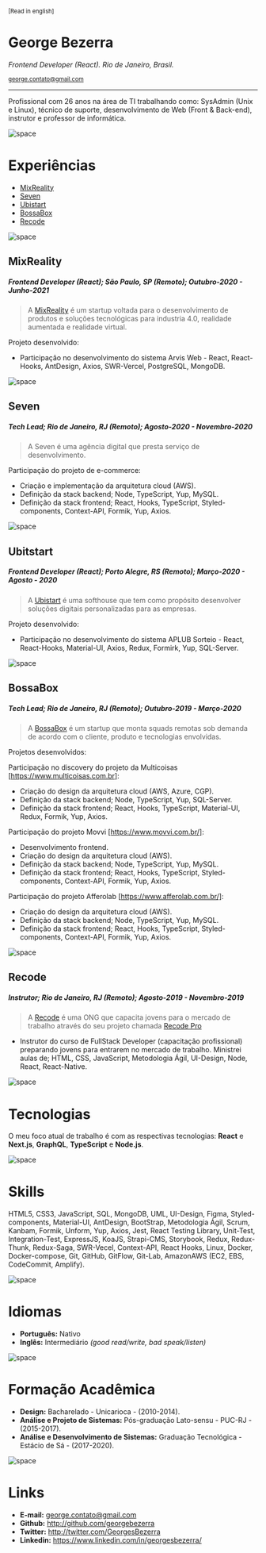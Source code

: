<sup>

[Read in english]

</sup>

# George Bezerra
*Frontend Developer (React).*
*Rio de Janeiro, Brasil.*

<sub>george.contato@gmail.com</sub>

---

Profissional com 26 anos na área de TI trabalhando como:
SysAdmin (Unix e Linux), técnico de suporte, desenvolvimento de Web (Front & Back-end), instrutor e professor de informática.

![space](https://user-images.githubusercontent.com/3277185/99425971-50e77c80-28e2-11eb-8a59-890fcc2749e6.png)

# Experiências
* [MixReality](#mixreality)
* [Seven](#seven)
* [Ubistart](#ubistart)
* [BossaBox](#bossabox)
* [Recode](#recode)

![space](https://user-images.githubusercontent.com/3277185/99425971-50e77c80-28e2-11eb-8a59-890fcc2749e6.png)

## MixReality
##### Frontend Developer (React); São Paulo, SP (Remoto); Outubro-2020 - _Junho-2021_
> A [MixReality](http://www.mixreality.com.br/) é um startup voltada para o desenvolvimento de produtos e soluções tecnológicas para industria 4.0, realidade aumentada e realidade virtual.

Projeto desenvolvido:
* Participação no desenvolvimento do sistema Arvis Web - React, React-Hooks, AntDesign, Axios, SWR-Vercel, PostgreSQL, MongoDB.

![space](https://user-images.githubusercontent.com/3277185/99425971-50e77c80-28e2-11eb-8a59-890fcc2749e6.png)

## Seven
##### Tech Lead; Rio de Janeiro, RJ (Remoto); Agosto-2020 - Novembro-2020
> A Seven é uma agência digital que presta serviço de desenvolvimento.

Participação do projeto de e-commerce:
- Criação e implementação da arquitetura cloud (AWS).
- Definição da stack backend; Node, TypeScript, Yup, MySQL.
- Definição da stack frontend; React, Hooks, TypeScript, Styled-components, Context-API, Formik, Yup, Axios.

![space](https://user-images.githubusercontent.com/3277185/99425971-50e77c80-28e2-11eb-8a59-890fcc2749e6.png)

## Ubitstart
##### Frontend Developer (React); Porto Alegre, RS (Remoto); Março-2020 - Agosto - 2020
> A [Ubistart](https://www.ubistart.com) é uma softhouse que tem como propósito desenvolver soluções digitais personalizadas para as empresas.

Projeto desenvolvido:
* Participação no desenvolvimento do sistema APLUB Sorteio - React, React-Hooks, Material-UI, Axios, Redux, Formirk, Yup, SQL-Server.

![space](https://user-images.githubusercontent.com/3277185/99425971-50e77c80-28e2-11eb-8a59-890fcc2749e6.png)

## BossaBox
##### Tech Lead; Rio de Janeiro, RJ (Remoto); Outubro-2019 - Março-2020
> A [BossaBox](https://bossabox.com/para-empresas) é um startup que monta squads remotas sob demanda de acordo com o cliente, produto e tecnologias envolvidas.

Projetos desenvolvidos:

Participação no discovery do projeto da Multicoisas [https://www.multicoisas.com.br]:
- Criação do design da arquitetura cloud (AWS, Azure, CGP).
- Definição da stack backend; Node, TypeScript, Yup, SQL-Server.
- Definição da stack frontend; React, Hooks, TypeScript, Material-UI, Redux, Formik, Yup, Axios.

Participação do projeto Movvi [https://www.movvi.com.br/]:
- Desenvolvimento frontend.
- Criação do design da arquitetura cloud (AWS).
- Definição da stack backend; Node, TypeScript, Yup, MySQL.
- Definição da stack frontend; React, Hooks, TypeScript, Styled-components, Context-API, Formik, Yup, Axios.

Participação do projeto Afferolab [https://www.afferolab.com.br/]:
- Criação do design da arquitetura cloud (AWS).
- Definição da stack backend; Node, TypeScript, Yup, MySQL.
- Definição da stack frontend; React, Hooks, TypeScript, Styled-components, Context-API, Formik, Yup, Axios.

![space](https://user-images.githubusercontent.com/3277185/99425971-50e77c80-28e2-11eb-8a59-890fcc2749e6.png)

## Recode
##### Instrutor; Rio de Janeiro, RJ (Remoto); Agosto-2019 - Novembro-2019
> A [Recode](https://recode.org.br/) é uma ONG que capacita jovens para o mercado de trabalho através do seu
> projeto chamada [Recode Pro](https://www.recodepro.org.br/)
* Instrutor do curso de FullStack Developer (capacitação profissional) preparando jovens para entrarem no 
mercado de trabalho. 
  Ministrei aulas de; HTML, CSS, JavaScript, Metodologia Ágil, UI-Design, Node, React, React-Native.

![space](https://user-images.githubusercontent.com/3277185/99425971-50e77c80-28e2-11eb-8a59-890fcc2749e6.png)

# Tecnologias

O meu foco atual de trabalho é com as respectivas tecnologias:
**React** e **Next.js**, **GraphQL**, **TypeScript** e **Node.js**.

![space](https://user-images.githubusercontent.com/3277185/99425971-50e77c80-28e2-11eb-8a59-890fcc2749e6.png)

# Skills

HTML5, CSS3, JavaScript, SQL, MongoDB, UML, UI-Design, Figma, Styled-components, Material-UI, AntDesign, BootStrap,
Metodologia Ágil, Scrum, Kanbam, Formik, Unform, Yup, Axios, Jest, React Testing Library, Unit-Test, Integration-Test, ExpressJS, KoaJS, Strapi-CMS, 
Storybook, Redux, Redux-Thunk, Redux-Saga, SWR-Vecel, Context-API, React Hooks, Linux, Docker, Docker-compose, Git, GitHub, GitFlow, Git-Lab, AmazonAWS (EC2, EBS, CodeCommit, Amplify).

![space](https://user-images.githubusercontent.com/3277185/99425971-50e77c80-28e2-11eb-8a59-890fcc2749e6.png)

# Idiomas

- **Português:** Nativo
- **Inglês:** Intermediário *(good read/write, bad speak/listen)*

![space](https://user-images.githubusercontent.com/3277185/99425971-50e77c80-28e2-11eb-8a59-890fcc2749e6.png)

# Formação Acadêmica

- **Design:** Bacharelado - Unicarioca - (2010-2014).
- **Análise e Projeto de Sistemas:** Pós-graduação Lato-sensu - PUC-RJ - (2015-2017).
- **Análise e Desenvolvimento de Sistemas:** Graduação Tecnológica - Estácio de Sá - (2017-2020).

![space](https://user-images.githubusercontent.com/3277185/99425971-50e77c80-28e2-11eb-8a59-890fcc2749e6.png)

# Links

- **E-mail:** george.contato@gmail.com
- **Github:** http://github.com/georgebezerra
- **Twitter:** http://twitter.com/GeorgesBezerra
- **Linkedin:** https://www.linkedin.com/in/georgesbezerra/

